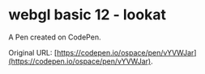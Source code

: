 # webgl basic 12 - lookat

A Pen created on CodePen.

Original URL: [https://codepen.io/ospace/pen/vYVWJar](https://codepen.io/ospace/pen/vYVWJar).

